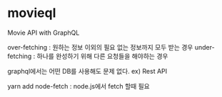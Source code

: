 # movieql

Movie API with GraphQL

over-fetching : 원하는 정보 이외의 필요 없는 정보까지 모두 받는 경우
under-fetching : 하나를 완성하기 위해 다른 요청들을 해야하는 경우

graphql에서는 어떤 DB를 사용해도 문제 없다.
ex) Rest API

yarn add node-fetch : node.js에서 fetch 할때 필요
